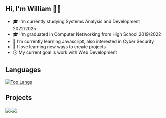 ## Hi, I'm William 👨‍💻


- 🎓 I'm currently studying Systems Analysis and Development 2022/2025
- 🎓 I'm graduated in Computer Networking from High School 2019/2022
- 🌱 I’m currently learning Javascript, also interested in Cyber Security
- 📂 I love learning new ways to create projects
- 🕒 My current goal is work with Web Development
<h2 align="left">Languages</h2>

[![Top Langs](https://github-readme-stats.vercel.app/api/top-langs/?username=WillSouza21&layout=pie&theme=cobalt)](https://github.com/anuraghazra/github-readme-stats)

<h2 align="left">Projects</h2>

<a href="https://github.com/filipe-2/stargaze">
  <img align="center" src="https://github-readme-stats.vercel.app/api/pin/?username=filipe-2&repo=Stargaze&theme=cobalt" />
</a>

<a href="https://github.com/AlvesLuis0/pagou">
  <img align="center" src="https://github-readme-stats.vercel.app/api/pin/?username=AlvesLuis0&repo=pagou&theme=cobalt" />
</a>

